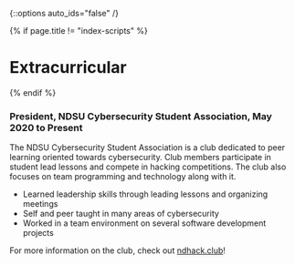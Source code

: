{::options auto_ids="false" /}

{% if page.title != "index-scripts" %}
# Extracurricular 
{% endif %}

### **President**, NDSU Cybersecurity Student Association, May 2020 to Present

The NDSU Cybersecurity Student Association is a club dedicated to peer learning oriented towards cybersecurity. Club members participate in student lead lessons and compete in hacking competitions. The club also focuses on team programming and technology along with it.

* Learned leadership skills through leading lessons and organizing meetings
* Self and peer taught in many areas of cybersecurity
* Worked in a team environment on several software development projects

For more information on the club, check out [ndhack.club](https://ndhack.club)!